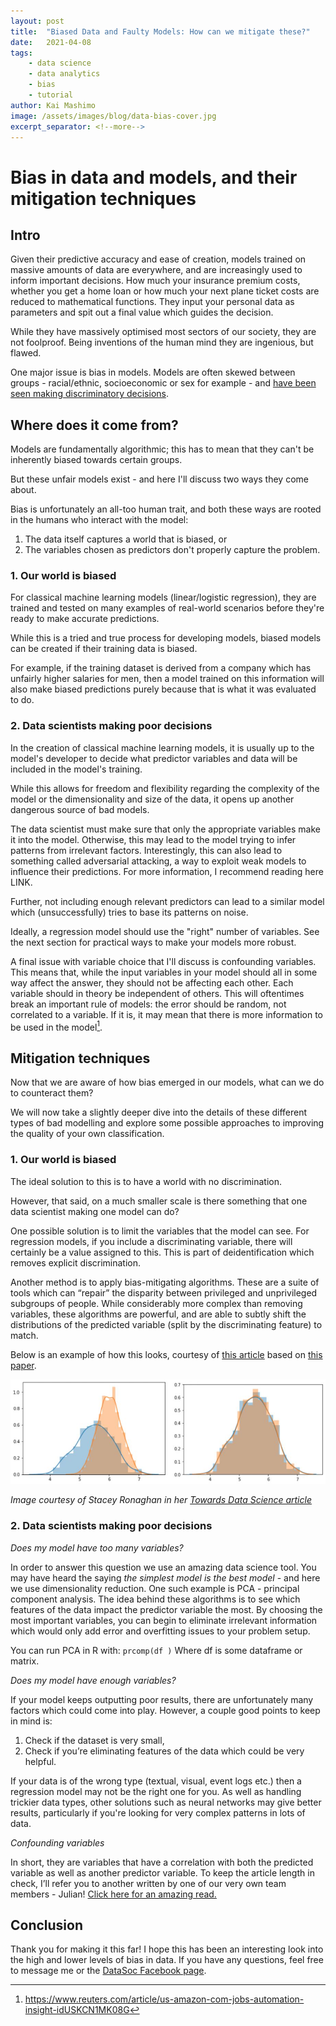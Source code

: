 ```yaml
---
layout: post
title:  "Biased Data and Faulty Models: How can we mitigate these?"
date:   2021-04-08
tags: 
    - data science
    - data analytics
    - bias
    - tutorial
author: Kai Mashimo
image: /assets/images/blog/data-bias-cover.jpg
excerpt_separator: <!--more-->
---
```


# Bias in data and models, and their mitigation techniques

## Intro

Given their predictive accuracy and ease of creation, models trained on massive amounts of data are everywhere, and are increasingly used to inform important decisions. How much your insurance premium costs, whether you get a home loan or how much your next plane ticket costs are reduced to mathematical functions. They input your personal data as parameters and spit out a final value which guides the decision.

<!--more-->

While they have massively optimised most sectors of our society, they are not foolproof. Being inventions of the human mind they are ingenious, but flawed.

One major issue is bias in models. Models are often skewed between groups - racial/ethnic, socioeconomic or sex for example - and [have been seen making discriminatory decisions](https://www.reuters.com/article/us-amazon-com-jobs-automation-insight-idUSKCN1MK08G).

## Where does it come from?

Models are fundamentally algorithmic; this has to mean that they can't be inherently biased towards certain groups.

But these unfair models exist - and here I'll discuss two ways they come about.

Bias is unfortunately an all-too human trait, and both these ways are rooted in the humans who interact with the model:
1. The data itself captures a world that is biased, or
2. The variables chosen as predictors don't properly capture the problem.

### 1. Our world is biased

For classical machine learning models (linear/logistic regression), they are trained and tested on many examples of real-world scenarios before they're ready to make accurate predictions.

While this is a tried and true process for developing models, biased models can be created if their training data is biased.

For example, if the training dataset is derived from a company which has unfairly higher salaries for men, then a model trained on this information will also make biased predictions purely because that is what it was evaluated to do.

### 2. Data scientists making poor decisions

In the creation of classical machine learning models, it is usually up to the model's developer to decide what predictor variables and data will be included in the model's training.

While this allows for freedom and flexibility regarding the complexity of the model or the dimensionality and size of the data, it opens up another dangerous source of bad models.

The data scientist must make sure that only the appropriate variables make it into the model. Otherwise, this may lead to the model trying to infer patterns from irrelevant factors. Interestingly, this can also lead to something called adversarial attacking, a way to exploit weak models to influence their predictions. For more information, I recommend reading here LINK.

Further, not including enough relevant predictors can lead to a similar model which (unsuccessfully) tries to base its patterns on noise.

Ideally, a regression model should use the "right" number of variables. See the next section for practical ways to make your models more robust.

A final issue with variable choice that I'll discuss is confounding variables. This means that, while the input variables in your model should all in some way affect the answer, they should not be affecting each other. Each variable should in theory be independent of others. This will oftentimes break an important rule of models: the error should be random, not correlated to a variable. If it is, it may mean that there is more information to be used in the model[^1].

## Mitigation techniques

Now that we are aware of how bias emerged in our models, what can we do to counteract them?

We will now take a slightly deeper dive into the details of these different types of bad modelling and explore some possible approaches to improving the quality of your own classification.

### 1. Our world is biased

The ideal solution to this is to have a world with no discrimination.

However, that said, on a much smaller scale is there something that one data scientist making one model can do?

One possible solution is to limit the variables that the model can see. For regression models, if you include a discriminating variable, there will certainly be a value assigned to this. This is part of deidentification which removes explicit discrimination. 

Another method is to apply bias-mitigating algorithms. These are a suite of tools which can “repair” the disparity between privileged and unprivileged subgroups of people. While considerably more complex than removing variables, these algorithms are powerful, and are able to subtly shift the distributions of the predicted variable (split by the discriminating feature) to match.

Below is an example of how this looks, courtesy of [this article](https://towardsdatascience.com/ai-fairness-explanation-of-disparate-impact-remover-ce0da59451f1) based on [this paper](https://arxiv.org/abs/1412.3756).

![Effects of the Disparate Impact Remover Algorithm](/assets/images/blog/bias_mitigation.JPG)

*Image courtesy of Stacey Ronaghan in her [Towards Data Science article](https://towardsdatascience.com/ai-fairness-explanation-of-disparate-impact-remover-ce0da59451f1)*

### 2. Data scientists making poor decisions

*Does my model have too many variables?*

In order to answer this question we use an amazing data science tool. You may have heard the saying _the simplest model is the best model_ - and here we use dimensionality reduction. One such example is PCA - principal component analysis. The idea behind these algorithms is to see which features of the data impact the predictor variable the most. By choosing the most important variables, you can begin to eliminate irrelevant information which would only add error and overfitting issues to your problem setup.

You can run PCA in R with:
`prcomp(df )`
Where df is some dataframe or matrix.

*Does my model have enough variables?*

If your model keeps outputting poor results, there are unfortunately many factors which could come into play. However, a couple good points to keep in mind is:
1. Check if the dataset is very small,
2. Check if you’re eliminating features of the data which could be very helpful.

If your data is of the wrong type (textual, visual, event logs etc.) then a regression model may not be the right one for you. As well as handling trickier data types, other solutions such as neural networks may give better results, particularly if you're looking for very complex patterns in lots of data.

*Confounding variables*

In short, they are variables that have a correlation with both the predicted variable as well as another predictor variable. To keep the article length in check, I’ll refer you to another written by one of our very own team members - Julian! [Click here for an amazing read.](https://livebeyonddatascience.com/the-confounding-variable-problem/)

## Conclusion

Thank you for making it this far! I hope this has been an interesting look into the high and lower levels of bias in data. If you have any questions, feel free to message me or the [DataSoc Facebook page](https://www.facebook.com/DataSoc).

[^1]: https://www.reuters.com/article/us-amazon-com-jobs-automation-insight-idUSKCN1MK08G

